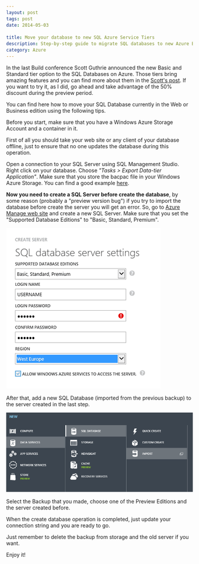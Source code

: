 ```yaml
---
layout: post
tags: post
date: 2014-05-03

title: Move your database to new SQL Azure Service Tiers
description: Step-by-step guide to migrate SQL databases to new Azure Basic and Standard tiers with bacpac export/import and troubleshooting tips.
category: Azure
---
```


In the last Build conference Scott Guthrie announced the new Basic and Standard tier option to the SQL Databases on Azure. Those tiers bring amazing features and you can find more about them in the [Scott's post](https://prod-static-asp-blogs.azurewebsites.net/scottgu/azure-99-95-sql-database-sla-500-gb-db-size-improved-performance-self-service-restore-and-business-continuity/?). If you want to try it, as I did, go ahead and take advantage of the 50% discount during the preview period.

You can find here how to move your SQL Database currently in the Web or Business edition using the following tips.

Before you start, make sure that you have a Windows Azure Storage Account and a container in it.

First of all you should take your web site or any client of your database offline, just to ensure that no one updates the database during this operation.

Open a connection to your SQL Server using SQL Management Studio. Right click on your database. Choose _"Tasks > Export Data-tier Application"_. Make sure that you store the bacpac file in your Windows Azure Storage. You can find a good example [here](https://blogs.msdn.com/b/brunoterkaly/archive/2013/09/26/how-to-export-an-on-premises-sql-server-database-to-windows-azure-storage.aspx?Redirected=true).

**Now you need to create a SQL Server before create the database**, by some reason (probably a "preview version bug") if you try to import the database before create the server you will get an error. So, go to [Azure Manage web site](https://manage.windowsazure.com) and create a new SQL Server. Make sure that you set the "Supported Database Editions" to "Basic, Standard, Premium".

![alt text](/images/move-database-new-sql-azure-service-tiers-create-server.png "Create a new server")

After that, add a new SQL Database (imported from the previous backup) to the server created in the last step.

![alt text](/images/move-database-new-sql-azure-service-tiers-import-database.png "Create a new database menu")

Select the Backup that you made, choose one of the Preview Editions and the server created before.

When the create database operation is completed, just update your connection string and you are ready to go.

Just remember to delete the backup from storage and the old server if you want.

Enjoy it!
